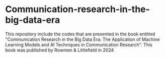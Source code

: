 # Communication-research-in-the-big-data-era
This repository include the codes that are presented in the book entitled "Communication Research in the Big Data Era: The Application of Machine Learning Models and AI Techniques in Communication Research". This book was published by Rowmen &amp; Littlefield in 2024
